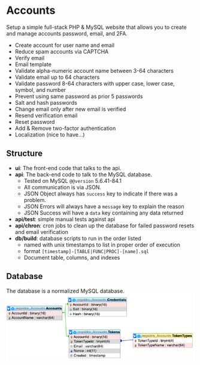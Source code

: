 # Accounts

Setup a simple full-stack PHP & MySQL website that allows you to create and manage accounts password, email, and 2FA.

- Create account for user name and email
- Reduce spam accounts via CAPTCHA
- Verify email
- Email template
- Validate alpha-numeric account name between 3-64 characters
- Validate email up to 64 characters
- Validate password 8-64 characters with upper case, lower case, symbol, and number
- Prevent using same password as prior 5 passwords
- Salt and hash passwords
- Change email only after new email is verified
- Resend verification email
- Reset password
- Add & Remove two-factor authentication
- Localization (nice to have...)

## Structure
- **ui**: The front-end code that talks to the api.
- **api**: The back-end code to talk to the MySQL database.
    - Tested on MySQL `@@version` 5.6.41-84.1
    - All communication is via JSON.
    - JSON Object always has `success` key to indicate if there was a problem.
    - JSON Errors will always have a `message` key to explain the reason
    - JSON Success will have a `data` key containing any data returned
- **api/test**: simple manual tests against api
- **api/chron**: cron jobs to clean up the database for failed password resets and email verification
- **db/build**: database scripts to run in the order listed
  - named with unix timestamps to list in proper order of execution
  - format `[timestamp]-[TABLE|FUNC|PROC]-[name].sql`
  - Document table, columns, and indexes

## Database
The database is a normalized MySQL database.
![image](db-schema.png)
